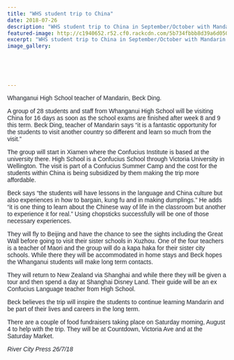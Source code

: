 ```yaml
---
title: "WHS student trip to China"
date: 2018-07-26
description: "WHS student trip to China in September/October with Mandarin teacher Beck Ding..."
featured-image: http://c1940652.r52.cf0.rackcdn.com/5b734fbbb8d39a6d05000a7f/Beck-Ding-china-trip-300RCP.gif
excerpt: "WHS student trip to China in September/October with Mandarin teacher Beck Ding."
image_gallery:
    
    
    
    
    
---
```


<p><span style="color: #1d2129; font-family: Helvetica, Arial, sans-serif;">Whanganui High School teacher of Mandarin, Beck Ding.</span></p>
<p><span style="color: #1d2129; font-family: Helvetica, Arial, sans-serif;">A group of 28 students and staff from Whanganui High School will be visiting China for 16 days as soon as the school exams are finished after week 8 and 9 this term. Beck Ding, teacher of Mandarin says &ldquo;it is a fantastic opportunity for the students to visit another country so different and learn so much from the visit.&rdquo;</span></p>
<p><span style="color: #1d2129; font-family: Helvetica, Arial, sans-serif;">The group will start in Xiamen where the Confucius Institute is based at the university there. High School is&nbsp;</span><span class="text_exposed_show" style="display: inline; font-family: Helvetica, Arial, sans-serif; color: #1d2129;">a Confucius School through Victoria University in Wellington. The visit is part of a Confucius Summer Camp and the cost for the students within China is being subsidized by them making the trip more affordable.<br /></span></p>
<p><span class="text_exposed_show" style="display: inline; font-family: Helvetica, Arial, sans-serif; color: #1d2129;">Beck says &ldquo;the students will have lessons in the language and China culture but also experiences in how to bargain, kung fu and in making dumplings.&rdquo; He adds &ldquo;it is one thing to learn about the Chinese way of life in the classroom but another to experience it for real.&rdquo; Using chopsticks successfully will be one of those necessary experiences.<br /></span></p>
<p><span class="text_exposed_show" style="display: inline; font-family: Helvetica, Arial, sans-serif; color: #1d2129;">They will fly to Beijing and have the chance to see the sights including the Great Wall before going to visit their sister schools in Xuzhou. One of the four teachers is a teacher of Maori and the group will do a kapa haka for their sister city schools. While there they will be accommodated in home stays and Beck hopes the Whanganui students will make long term contacts.<br /></span></p>
<p><span class="text_exposed_show" style="display: inline; font-family: Helvetica, Arial, sans-serif; color: #1d2129;">They will return to New Zealand via Shanghai and while there they will be given a tour and then spend a day at Shanghai Disney Land. Their guide will be an ex Confucius Language teacher from High School.<br /></span></p>
<p><span class="text_exposed_show" style="display: inline; font-family: Helvetica, Arial, sans-serif; color: #1d2129;">Beck believes the trip will inspire the students to continue learning Mandarin and be part of their lives and careers in the long term.<br /></span></p>
<p><span class="text_exposed_show" style="display: inline; font-family: Helvetica, Arial, sans-serif; color: #1d2129;">There are a couple of food fundraisers taking place on Saturday morning, August 4 to help with the trip. They will be at Countdown, Victoria Ave and at the Saturday Market.</span></p>
<p><em><span class="text_exposed_show" style="display: inline; font-family: Helvetica, Arial, sans-serif; color: #1d2129;">River City Press 26/7/18</span></em></p>

